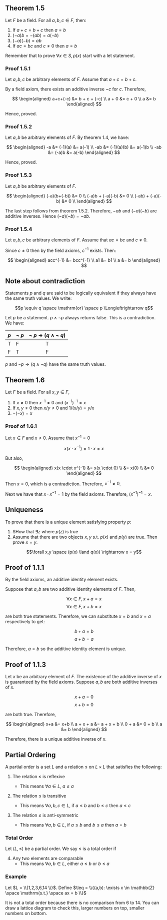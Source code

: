 ## Theorem 1.5

Let $F$ be a field. For all $a,b,c \in F$, then:

1. If $a+c=b+c$ then $a=b$
2. $(-a)b = -(ab) = a(-b)$
3. $(-a)(-b)=ab$
4. If $ac=bc$ and $c \neq 0$ then $a=b$

Remember that to prove $\forall x \in S, p(x)$ start with a let statement. 

### Proof 1.5.1

Let $a,b,c$ be arbitrary elements of $F$. Assume that $a+c=b+c$. 

By a field axiom, there exists an additive inverse $-c$ for $c$. Therefore, 

$$ 
\begin{aligned}
a+c+(-c) &= b + c + (-c) \\
a + 0 &= c + 0 \\
a &= b
\end{aligned} $$

Hence, proved.

### Proof 1.5.2

Let $a, b$ be arbitrary elements of $F$. By theorem 1.4, we have:

$$ \begin{aligned}
-a &= (-1)(a) &= a(-1) \\
-ab &= (-1)(a)(b) &= a(-1)b \\
-ab &= (-a)b &= a(-b)
\end{aligned} $$

Hence, proved.

### Proof 1.5.3

Let $a, b$ be arbitrary elements of $F$. 

$$ \begin{aligned}
(-a)(b+(-b)) &= 0 \\
(-a)b + (-a)(-b) &= 0 \\
(-ab) + (-a)(-b) &= 0 \\
\end{aligned} $$

The last step follows from theorem 1.5.2. Therefore, $-ab$ and $(-a)(-b)$ are additive inverses. Hence $(-a)(-b) = -ab$. 

### Proof 1.5.4

Let $a,b,c$ be arbitrary elements of $F$. Assume that $ac=bc$ and $c \neq 0$. 

Since $c \neq 0$ then by the field axioms, $c^{-1}$ exists. Then:

$$ \begin{aligned}
acc^{-1} &= bcc^{-1} \\
a1 &= b1 \\
a &= b
\end{aligned} $$

## Note about contradiction

Statements $p$ and $q$ are said to be logically equivalent if they always have the same truth values. We write:

$$p \equiv q \space \mathrm{or} \space p \Longleftrightarrow q$$

Let $p$ be a statement. $p \land \neg p$ always returns false. This is a contradiction. We have:

| $p$ | $\neg$ $p$ |$\neg$ $p$ $\rightarrow$ ($q$ $\land$ $\neg$ $q$)|
|---|---|:---:|
|T|F|T|
|F|T|F|

$p$ and $\neg p \rightarrow (q \land \neg q)$ have the same truth values. 

## Theorem 1.6

Let $F$ be a field. For all $x,y \in F$,

1. If $x \neq 0$ then $x^{-1} \neq 0$ and $(x^{-1})^{-1} = x$
2. If $x,y \neq 0$ then $x/y \neq 0$ and $1/(x/y) = y/x$
3. $-(-x) = x$

### Proof of 1.6.1 

Let $x \in F$ and $x \neq 0$. Assume that $x^{-1} = 0$

$$x(x \cdot x^{-1}) = 1 \cdot x = x$$

But also, 

$$ \begin{aligned}
x(x \cdot x^{-1} &= x(x \cdot 0) \\
&= x(0) \\
&= 0
\end{aligned} $$

Then $x = 0$, which is a contradiction. Therefore, $x^{-1} \neq 0$. 

Next we have that $x \cdot x^{-1} = 1$ by the field axioms. Therefore, $(x^{-1})^{-1} = x$. 

## Uniqueness

To prove that there is a unique element satisfying property $p$:

1. SHow that $\exists z$ where $p(z)$ is true
2. Assume that there are two objects $x,y$ s.t. $p(x)$ and $p(y)$ are true. Then prove $x=y$.

$$\forall x,y \space (p(x) \land q(x)) \rightarrow x = y$$

## Proof of 1.1.1

By the field axioms, an additive identity element exists. 

Suppose that $a,b$ are two additive identity elements of $F$. Then,

$$\forall x \in F, x+a=x$$
$$\forall x \in F, x+b=x$$

are both true statements. Therefore, we can substitute $x = b$ and $x=a$ respectively to get:

$$b+a=b$$
$$a+b=a$$

Therefore, $a=b$ so the additive identity element is unique. 

## Proof of 1.1.3

Let $x$ be an arbitrary element of $F$. The existence of the additive inverse of $x$ is guaranteed by 
the field axioms. Suppose $a,b$ are both additive inverses of $x$. 

$$x+a=0$$
$$x+b=0$$

are both true. Therefore, 

$$ \begin{aligned}
x+a &= x+b \\
a + x + a &= a + x + b \\
0 + a &= 0 + b \\
a &= b
\end{aligned} $$

Therefore, there is a unique additive inverse of $x$. 

## Partial Ordering

A partial order is a set $L$ and a relation $\leq$ on $L \times L$ that satisfies the following:

1. The relation $\leq$ is reflexive
   - This means $\forall a \in L$, $a \leq a$
  
2. The relation $\leq$ is transitive
   - This means $\forall a,b,c \in L$, if $a \leq b$ and $b \leq c$ then $a \leq c$

3. The relation $\leq$ is anti-symmetric
   - This means $\forall a,b \in L$, if $a \leq b$ and $b \leq a$ then $a=b$

### Total Order

Let $(L, \leq)$ be a partial order. We say $\leq$ is a total order if 

4. Any two elements are comparable
   - This means $\forall a,b \in L$, either $a \leq b$ or $b \leq a$
  
### Example

Let $L = \\{1,2,3,6,14 \\}$. Define $\leq = \\{(a,b): \exists x \in \mathbb{Z} \space \mathrm{s.t.} \space ax = b \\}$

It is not a total order because there is no comparison from 6 to 14. You can draw a lattice diagram to check this, larger numbers on top, smaller numbers on bottom. 










































































